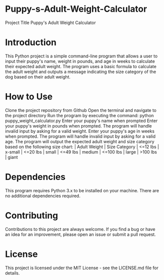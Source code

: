 # Puppy-s-Adult-Weight-Calculator
Project Title
Puppy's Adult Weight Calculator

# Introduction
This Python project is a simple command-line program that allows a user to input their puppy's name, weight in pounds, and age in weeks to calculate their expected adult weight. The program uses a basic formula to calculate the adult weight and outputs a message indicating the size category of the dog based on their adult weight.

# How to Use
Clone the project repository from Github
Open the terminal and navigate to the project directory
Run the program by executing the command: python puppy_weight_calculator.py
Enter your puppy's name when prompted
Enter your puppy's weight in pounds when prompted. The program will handle invalid input by asking for a valid weight.
Enter your puppy's age in weeks when prompted. The program will handle invalid input by asking for a valid age.
The program will output the expected adult weight and size category based on the following size chart:
| Adult Weight |	Size Category
| <=12 lbs |	x-small
| <=20 lbs |	small
| <=49 lbs |	medium
| <=100 lbs |	large
| >100 lbs | giant

# Dependencies
This program requires Python 3.x to be installed on your machine. There are no additional dependencies required.

# Contributing
Contributions to this project are always welcome. If you find a bug or have an idea for an improvement, please open an issue or submit a pull request.

# License
This project is licensed under the MIT License - see the LICENSE.md file for details.
